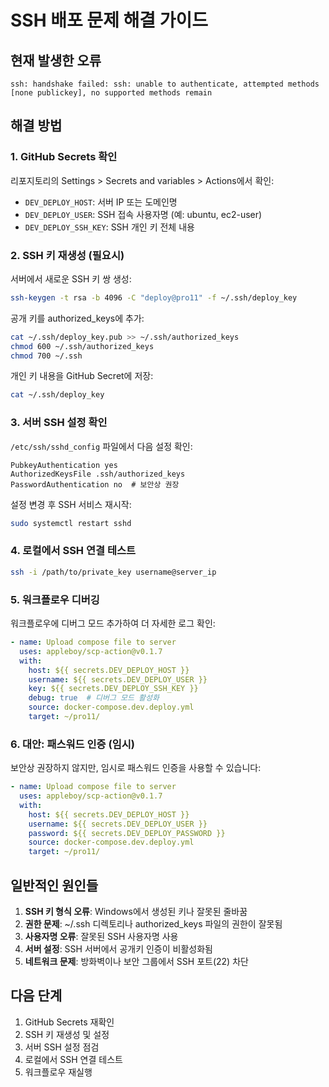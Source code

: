 # SSH 배포 문제 해결 가이드

## 현재 발생한 오류
```
ssh: handshake failed: ssh: unable to authenticate, attempted methods [none publickey], no supported methods remain
```

## 해결 방법

### 1. GitHub Secrets 확인
리포지토리의 Settings > Secrets and variables > Actions에서 확인:

- `DEV_DEPLOY_HOST`: 서버 IP 또는 도메인명
- `DEV_DEPLOY_USER`: SSH 접속 사용자명 (예: ubuntu, ec2-user)
- `DEV_DEPLOY_SSH_KEY`: SSH 개인 키 전체 내용

### 2. SSH 키 재생성 (필요시)

서버에서 새로운 SSH 키 쌍 생성:
```bash
ssh-keygen -t rsa -b 4096 -C "deploy@pro11" -f ~/.ssh/deploy_key
```

공개 키를 authorized_keys에 추가:
```bash
cat ~/.ssh/deploy_key.pub >> ~/.ssh/authorized_keys
chmod 600 ~/.ssh/authorized_keys
chmod 700 ~/.ssh
```

개인 키 내용을 GitHub Secret에 저장:
```bash
cat ~/.ssh/deploy_key
```

### 3. 서버 SSH 설정 확인

`/etc/ssh/sshd_config` 파일에서 다음 설정 확인:
```
PubkeyAuthentication yes
AuthorizedKeysFile .ssh/authorized_keys
PasswordAuthentication no  # 보안상 권장
```

설정 변경 후 SSH 서비스 재시작:
```bash
sudo systemctl restart sshd
```

### 4. 로컬에서 SSH 연결 테스트

```bash
ssh -i /path/to/private_key username@server_ip
```

### 5. 워크플로우 디버깅

워크플로우에 디버그 모드 추가하여 더 자세한 로그 확인:
```yaml
- name: Upload compose file to server
  uses: appleboy/scp-action@v0.1.7
  with:
    host: ${{ secrets.DEV_DEPLOY_HOST }}
    username: ${{ secrets.DEV_DEPLOY_USER }}
    key: ${{ secrets.DEV_DEPLOY_SSH_KEY }}
    debug: true  # 디버그 모드 활성화
    source: docker-compose.dev.deploy.yml
    target: ~/pro11/
```

### 6. 대안: 패스워드 인증 (임시)

보안상 권장하지 않지만, 임시로 패스워드 인증을 사용할 수 있습니다:
```yaml
- name: Upload compose file to server
  uses: appleboy/scp-action@v0.1.7
  with:
    host: ${{ secrets.DEV_DEPLOY_HOST }}
    username: ${{ secrets.DEV_DEPLOY_USER }}
    password: ${{ secrets.DEV_DEPLOY_PASSWORD }}
    source: docker-compose.dev.deploy.yml
    target: ~/pro11/
```

## 일반적인 원인들

1. **SSH 키 형식 오류**: Windows에서 생성된 키나 잘못된 줄바꿈
2. **권한 문제**: ~/.ssh 디렉토리나 authorized_keys 파일의 권한이 잘못됨
3. **사용자명 오류**: 잘못된 SSH 사용자명 사용
4. **서버 설정**: SSH 서버에서 공개키 인증이 비활성화됨
5. **네트워크 문제**: 방화벽이나 보안 그룹에서 SSH 포트(22) 차단

## 다음 단계

1. GitHub Secrets 재확인
2. SSH 키 재생성 및 설정
3. 서버 SSH 설정 점검
4. 로컬에서 SSH 연결 테스트
5. 워크플로우 재실행
